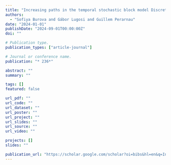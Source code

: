 ```yaml
---
title: "Increasing paths in the temporal stochastic block model Discrete Mathematics Days 2024"
authors:
  - "Sofiya Burova and Gábor Lugosi and Guillem Perarnau"
date: "2024-01-01"
publishDate: "2024-09-01T00:00:00Z"
doi: ""

# Publication type.
publication_types: ["article-journal"]

# Journal or conference name.
publication: "* 236*"

abstract: ""
summary: ""

tags: []
featured: false

url_pdf: ""
url_code: ""
url_dataset: ""
url_poster: ""
url_project: ""
url_slides: ""
url_source: ""
url_video: ""

projects: []
slides: ""

publication_url: "https://scholar.google.com/scholar?oi=bibs&hl=en&q=Increasing+paths+in+the+temporal+stochastic+block+model+Discrete+Mathematics+Days+2024"
---
```

